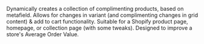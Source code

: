 Dynamically creates a collection of complimenting products, based on metafield.
Allows for changes in variant (and complimenting changes in grid content) & add to cart functionality.
Suitable for a Shopify product page, homepage, or collection page (with some tweaks). Designed to improve a store's Average Order Value.
